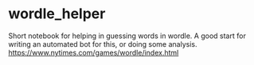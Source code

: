 # wordle_helper
Short notebook for helping in guessing words in wordle. A good start for writing an automated bot for this, or doing some analysis.
https://www.nytimes.com/games/wordle/index.html
